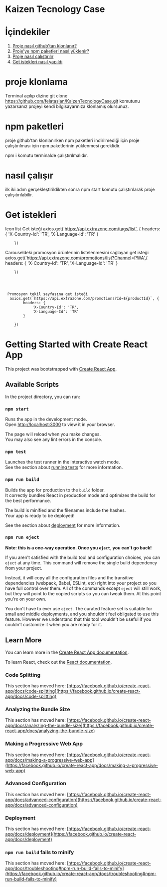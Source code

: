 # Kaizen Tecnology Case

# İçindekiler

1. [Proje nasıl github'tan klonlanır?](#proje-klonlama)
2. [Proje'ye npm paketleri nasıl yüklenir?](#npm-paketleri)
3. [Proje nasıl çalıştırılır](#nasıl-çalışır)
4. [Get istekleri nasıl yapıldı](#Get-istekleri)

# proje klonlama

Terminal açılıp dizine 
git clone https://github.com/felataslan/KaizenTecnologyCase.git komutunu yazarsanız projeyi kendi bilgisayarınıza klonlamış olursunuz.

# npm paketleri

proje github'tan klonlanırken npm paketleri indirilmediği için proje çalıştırılması için npm paketlerinin yüklenmesi gereklidir.

npm i komutu terminalde çalıştırılmalıdır.

# nasıl çalışır

ilk iki adım gerçekleştirildikten sonra npm start komutu çalıştırılarak proje çalışıtırılabilir.

# Get istekleri



   Icon list Get isteği
     axios.get('https://api.extrazone.com/tags/list', {
            headers: {
                'X-Country-Id': 'TR',
                'X-Language-Id': 'TR'
            }

        }) 



Carouseldeki promosyon ürünlerinin listelenmesini sağlayan get isteği
 axios.get('https://api.extrazone.com/promotions/list?Channel=PWA',{
            headers: {
                'X-Country-Id': 'TR',
                'X-Language-Id': 'TR'
              }

        })




     Promosyon tekil sayfasına get isteği
      axios.get(`https://api.extrazone.com/promotions?Id=${productId}`, {
            headers: {
                'X-Country-Id': 'TR',
                'X-Language-Id': 'TR'
            }

        })       


    


# Getting Started with Create React App

This project was bootstrapped with [Create React App](https://github.com/facebook/create-react-app).

## Available Scripts

In the project directory, you can run:

### `npm start`

Runs the app in the development mode.\
Open [http://localhost:3000](http://localhost:3000) to view it in your browser.

The page will reload when you make changes.\
You may also see any lint errors in the console.

### `npm test`

Launches the test runner in the interactive watch mode.\
See the section about [running tests](https://facebook.github.io/create-react-app/docs/running-tests) for more information.

### `npm run build`

Builds the app for production to the `build` folder.\
It correctly bundles React in production mode and optimizes the build for the best performance.

The build is minified and the filenames include the hashes.\
Your app is ready to be deployed!

See the section about [deployment](https://facebook.github.io/create-react-app/docs/deployment) for more information.

### `npm run eject`

**Note: this is a one-way operation. Once you `eject`, you can't go back!**

If you aren't satisfied with the build tool and configuration choices, you can `eject` at any time. This command will remove the single build dependency from your project.

Instead, it will copy all the configuration files and the transitive dependencies (webpack, Babel, ESLint, etc) right into your project so you have full control over them. All of the commands except `eject` will still work, but they will point to the copied scripts so you can tweak them. At this point you're on your own.

You don't have to ever use `eject`. The curated feature set is suitable for small and middle deployments, and you shouldn't feel obligated to use this feature. However we understand that this tool wouldn't be useful if you couldn't customize it when you are ready for it.

## Learn More

You can learn more in the [Create React App documentation](https://facebook.github.io/create-react-app/docs/getting-started).

To learn React, check out the [React documentation](https://reactjs.org/).

### Code Splitting

This section has moved here: [https://facebook.github.io/create-react-app/docs/code-splitting](https://facebook.github.io/create-react-app/docs/code-splitting)

### Analyzing the Bundle Size

This section has moved here: [https://facebook.github.io/create-react-app/docs/analyzing-the-bundle-size](https://facebook.github.io/create-react-app/docs/analyzing-the-bundle-size)

### Making a Progressive Web App

This section has moved here: [https://facebook.github.io/create-react-app/docs/making-a-progressive-web-app](https://facebook.github.io/create-react-app/docs/making-a-progressive-web-app)

### Advanced Configuration

This section has moved here: [https://facebook.github.io/create-react-app/docs/advanced-configuration](https://facebook.github.io/create-react-app/docs/advanced-configuration)

### Deployment

This section has moved here: [https://facebook.github.io/create-react-app/docs/deployment](https://facebook.github.io/create-react-app/docs/deployment)

### `npm run build` fails to minify

This section has moved here: [https://facebook.github.io/create-react-app/docs/troubleshooting#npm-run-build-fails-to-minify](https://facebook.github.io/create-react-app/docs/troubleshooting#npm-run-build-fails-to-minify)
